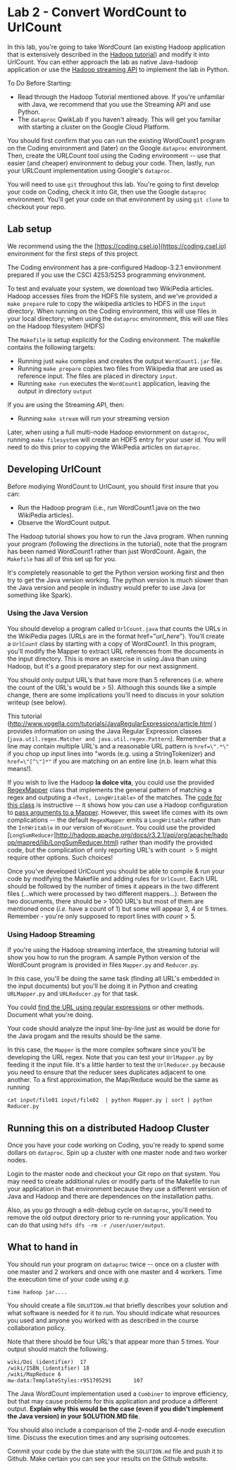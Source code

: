 # Lab 2 - Convert WordCount to UrlCount

In this lab, you're going to take WordCount (an existing Hadoop application that is extensively described in the [Hadoop tutorial](https://hadoop.apache.org/docs/r3.0.3/hadoop-mapreduce-client/hadoop-mapreduce-client-core/MapReduceTutorial.html)) and modify it into UrlCount. You can either approach the lab as native Java-hadoop application or use the [Hadoop streaming API](https://www.michael-noll.com/tutorials/writing-an-hadoop-mapreduce-program-in-python/) to implement the lab in Python.

To Do Before Starting:
+ Read through the Hadoop Tutorial mentioned above. If you're unfamilar with Java, we recommend that you use the Streaming API and use Python.
+ The `dataproc` QwikLab if you haven't already. This will get you familiar with starting a cluster on the Google Cloud Platform.

You should first confirm that you can run the existing WordCount1 program on the Coding environment and (later) on the Google `dataproc` environment. Then, create the URLCount tool using the Coding environment -- use that easier (and cheaper) environment to debug your code. Then, lastly, run your URLCount implementation using Google's `dataproc`.

You will need to use `git` throughout this lab. You're going to first develop your code on Coding, check it into Git, then use the Google `dataproc` environment. You'll get your code on that environment by using `git clone` to checkout your repo.

## Lab setup

We recommend using the the [https://coding.csel.io](https://coding.csel.io) environment for the first steps
of this project.

The Coding environment has a pre-configured Hadoop-3.2.1 environment prepared
if you use the CSCI 4253/5253 programming environment.

To test and evaluate your system, we download two WikiPedia articles. Hadoop accesses files from the HDFS file system, and we've provided a `make prepare` rule to copy the wikipedia articles to HDFS in the `input` directory. When running on the Coding environment, this will use files in your local directory; when using the `dataproc` environment, this will use files on the Hadoop filesystem (HDFS)

The `Makefile` is setup explicitly for the Coding
environment. The makefile contains the following targets:

* Running just `make` compiles and creates the output `WordCount1.jar` file.
* Running `make prepare` copies two files from Wikipedia that are used as reference input. The files are placed in directory `input`.
* Running `make run` executes the `WordCount1` application, leaving the output in directory `output`

If you are using the Streaming API, then:
* Running `make stream` will run your streaming version

Later, when using a full multi-node Hadoop enviornment on `dataproc`, running `make filesystem` will create an HDFS entry for your user id. You will need to do this prior to copying the WikiPedia articles on `dataproc`.


## Developing UrlCount
Before modiying WordCount to UrlCount, you should first insure that you can:
+ Run the Hadoop program (i.e., run WordCount1.java on the two WikiPedia articles).
+ Observe the WordCount output.

The Hadoop tutorial shows you how to run the Java program. When running your program (following the directions in the tutorial), note that the program has been named WordCount1 rather than just WordCount. Again, the `Makefile` has all of this set up for you.

It's completely reasonable to get the Python version working first and then try to get the Java version working. The python version is much slower than the Java version and people in industry would prefer to use Java (or something like Spark).

### Using the Java Version

You should develop a program called `UrlCount.java` that counts the URLs in the WikiPedia pages (URLs are in the format href="*url_here*"). You'll create a `UrlCount` class by starting with a copy of WordCount1. In this program, you'll modify the Mapper to extract URL references from the documents in the input directory. This is more an exercise in using Java than using Hadoop, but it's a good preparatory step for our next assignment.

You should only output URL's that have more than 5 references (i.e. where the count of the URL's would be > 5). Although this sounds like a simple change, there are some implications you'll need to discuss in your solution writeup (see below).

This tutorial (http://www.vogella.com/tutorials/JavaRegularExpressions/article.html ) provides information on using the Java Regular Expression classes (`java.util.regex.Matcher and java.util.regex.Pattern`). Remember that a line may contain multiple URL's and a reasonable URL pattern is `href=\".*\"` if you chop up input lines into "words (e.g. using a StringTokenizer) and `href=\"[^\"]*"` if you are matching on an entire line (n.b. learn what this means!).

If you wish to live the Hadoop **la dolce vita**, you could use the provided [RegexMapper](https://hadoop.apache.org/docs/r2.7.4/api/org/apache/hadoop/mapreduce/lib/map/RegexMapper.html) class that implements the general pattern of matching a regex and outputing a `<Text, LongWritable>` of the matches. The [code for this class](https://hadoop.apache.org/docs/r0.23.11/api/src-html/org/apache/hadoop/mapreduce/lib/map/RegexMapper.html) is instructive -- it shows how you can use a Hadoop configuration to [pass arguments to a Mapper](https://stackoverflow.com/questions/8244474/passing-arguments-to-hadoop-mappers). However, this sweet life comes with its own complications -- the default `RegexMapper` emits a `LongWritable` rather than the `IntWritable` in our version of `WordCount`. You could use the provided [`LongSumReducer`]http://hadoop.apache.org/docs/r3.2.1/api/org/apache/hadoop/mapred/lib/LongSumReducer.html) rather than modify the provided code, but the complication of only reporting URL's with count $>5$ might require other options. Such choices!

Once you've developed UrlCount you should be able to compile & run your code by modifying the Makefile and adding rules for `UrlCount`.  Each URL should be followed by the number of times it appears in the two different files (...which were processed by two different mappers...). Between the two documents, there should be > 1000 URL's but most of them are mentioned once (*i.e.* have a count of 1) but some will appear 3, 4 or 5 times. Remember - you're only supposed to report lines with $count > 5$.

### Using Hadoop Streaming
If you're using the Hadoop streaming interface, the streaming tutorial will show you how to run the program. A sample Python version of the WordCount program is provided in files `Mapper.py` and `Reducer.py`.

In this case, you'll be doing the same task (finding all URL's embedded in the input documents) but you'll be doing it in Python and creating `URLMapper.py` and `URLReducer.py` for that task.

You could [find the URL using regular expressions](https://www.geeksforgeeks.org/python-check-url-string/) or other methods. Document what you're doing.

Your code should analyze the input line-by-line just as would be done for the Java progam and the results should be the same.

In this case, the `Mapper` is the more complex software
since you'll be developing the URL regex. Note that you can test your `UrlMapper.py` by feeding it the input file. It's a little harder to test the `UrlReducer.py` because you need to ensure that the reducer sees duplicates adjacent to one another. To a first approximation, the Map/Reduce would be the same as running
```
cat input/file01 input/file02  | python Mapper.py | sort | python Reducer.py 
```

## Running this on a distributed Hadoop Cluster

Once you have your code working on Coding, you're ready to spend some dollars on `dataproc`. Spin up a cluster with one master node and two worker nodes.

Login to the master node and checkout your Git repo on that system. You may need to create additional rules or modify parts of the Makefile to run your application in that environment because they use a different version of Java and Hadoop and there are dependences on the installation paths.

Also, as you go through a edit-debug cycle on `dataproc`, you'll need to remove the old output directory prior to re-running your application. You can do that using `hdfs dfs -rm -r /user/user/output`.

## What to hand in

You should run your program on `dataproc` twice -- once on a cluster with one master and 2 workers and once with one master and 4 workers. Time the execution time of your code using *e.g.*
```
time hadoop jar....
```

You should create a file `SOLUTION.md` that briefly describes your solution and what software is needed for it to run. You should indicate what resources you used and anyone you worked with as described in the course collaboration policy.

Note that there should be four URL's that appear more than 5 times. Your output should match the following.
```
wiki/Doi_(identifier)  17
/wiki/ISBN_(identifier) 18
/wiki/MapReduce 6
mw-data:TemplateStyles:r951705291       107
```

The Java WordCount implementation used a `Combiner` to improve efficiency, but that may cause problems for this application and produce a different output. **Explain why this would be the case (even if you didn't implement the Java version) in your SOLUTION.MD file**.

You should also include a comparison of the 2-node and 4-node execution time. Discuss the execution times and any suprising outcomes.

Commit your code by the due state with the `SOLUTION.md` file and push it to Github. Make certain you can see your results on the Github website.
